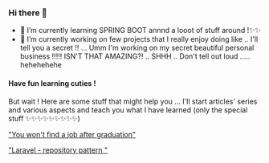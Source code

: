 ### Hi there 👋

- 🌱 I’m currently learning SPRING BOOT annnd a looot of stuff around !✨✨
- 🔭 I’m currently working on few projects that I really enjoy doing like .. I'll tell you a secret !! ... Umm I'm working on my secret beautiful personal business !!!!! ISN'T THAT AMAZING?! .. SHHH .. Don't tell out loud ..... hehehehehe

<h4> Have fun learning cuties ! </h4>
But wait !
Here are some stuff that might help you ... I'll start articles' series and various aspects and teach you what I have learned (only the special stuff ✨✨✨✨✨✨✨✨✨)

["You won't find a job after graduation"](https://medium.com/@roseriyadh/you-wont-find-a-job-after-graduation-8b5b9343593f)





["Laravel - repository pattern "](https://medium.com/@roseriyadh/laravel-repository-pattern-5009da0576e4)
